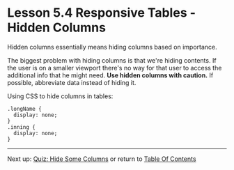 # Lesson 5.4 Responsive Tables - Hidden Columns

Hidden columns essentially means hiding columns based on importance.

The biggest problem with hiding columns is that we're hiding contents. If the user is on a smaller viewport there's no way for that user to access the additional info that he might need. **Use hidden columns with caution.** If possible, abbreviate data instead of hiding it.

Using CSS to hide columns in tables:
```
.longName {
  display: none;
}
.inning {
  display: none;
}
```

- - -
Next up: [Quiz: Hide Some Columns](ND024_Part2_Lesson05_05.md) or return to [Table Of Contents](./ND024_TableOfContents.md)

